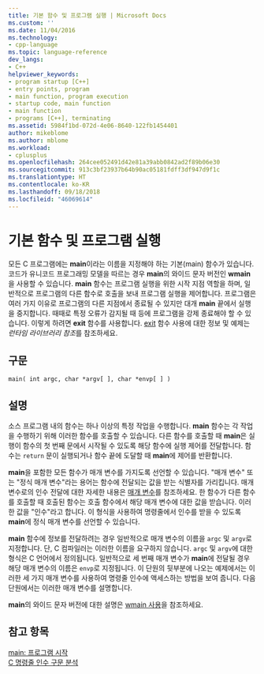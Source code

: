 ```yaml
---
title: 기본 함수 및 프로그램 실행 | Microsoft Docs
ms.custom: ''
ms.date: 11/04/2016
ms.technology:
- cpp-language
ms.topic: language-reference
dev_langs:
- C++
helpviewer_keywords:
- program startup [C++]
- entry points, program
- main function, program execution
- startup code, main function
- main function
- programs [C++], terminating
ms.assetid: 5984f1bd-072d-4e06-8640-122fb1454401
author: mikeblome
ms.author: mblome
ms.workload:
- cplusplus
ms.openlocfilehash: 264cee052491d42e81a39abb0842ad2f89b06e30
ms.sourcegitcommit: 913c3bf23937b64b90ac05181fdff3df947d9f1c
ms.translationtype: HT
ms.contentlocale: ko-KR
ms.lasthandoff: 09/18/2018
ms.locfileid: "46069614"
---
```

# <a name="main-function-and-program-execution"></a>기본 함수 및 프로그램 실행

모든 C 프로그램에는 **main**이라는 이름을 지정해야 하는 기본(main) 함수가 있습니다. 코드가 유니코드 프로그래밍 모델을 따르는 경우 **main**의 와이드 문자 버전인 **wmain**을 사용할 수 있습니다. **main** 함수는 프로그램 실행을 위한 시작 지점 역할을 하며, 일반적으로 프로그램의 다른 함수로 호출을 보내 프로그램 실행을 제어합니다. 프로그램은 여러 가지 이유로 프로그램의 다른 지점에서 종료될 수 있지만 대개 **main** 끝에서 실행을 중지합니다. 때때로 특정 오류가 감지될 때 등에 프로그램을 강제 종료해야 할 수 있습니다. 이렇게 하려면 **exit** 함수를 사용합니다. [exit](../c-runtime-library/reference/exit-exit-exit.md) 함수 사용에 대한 정보 및 예제는 *런타임 라이브러리 참조*를 참조하세요.

## <a name="syntax"></a>구문

```
main( int argc, char *argv[ ], char *envp[ ] )
```

## <a name="remarks"></a>설명

소스 프로그램 내의 함수는 하나 이상의 특정 작업을 수행합니다. **main** 함수는 각 작업을 수행하기 위해 이러한 함수를 호출할 수 있습니다. 다른 함수를 호출할 때 **main**은 실행이 함수의 첫 번째 문에서 시작될 수 있도록 해당 함수에 실행 제어를 전달합니다. 함수는 `return` 문이 실행되거나 함수 끝에 도달할 때 **main**에 제어를 반환합니다.

**main**을 포함한 모든 함수가 매개 변수를 가지도록 선언할 수 있습니다. "매개 변수" 또는 "정식 매개 변수"라는 용어는 함수에 전달되는 값을 받는 식별자를 가리킵니다. 매개 변수로의 인수 전달에 대한 자세한 내용은 [매개 변수](../c-language/parameters.md)를 참조하세요. 한 함수가 다른 함수를 호출할 때 호출된 함수는 호출 함수에서 해당 매개 변수에 대한 값을 받습니다. 이러한 값을 "인수"라고 합니다. 이 형식을 사용하여 명령줄에서 인수를 받을 수 있도록 **main**에 정식 매개 변수를 선언할 수 있습니다.

**main** 함수에 정보를 전달하려는 경우 일반적으로 매개 변수의 이름을 `argc` 및 `argv`로 지정합니다. 단, C 컴파일러는 이러한 이름을 요구하지 않습니다. `argc` 및 `argv`에 대한 형식은 C 언어에서 정의됩니다. 일반적으로 세 번째 매개 변수가 **main**에 전달될 경우 해당 매개 변수의 이름은 `envp`로 지정됩니다. 이 단원의 뒷부분에 나오는 예제에서는 이러한 세 가지 매개 변수를 사용하여 명령줄 인수에 액세스하는 방법을 보여 줍니다. 다음 단원에서는 이러한 매개 변수를 설명합니다.

**main**의 와이드 문자 버전에 대한 설명은 [wmain 사용](../c-language/using-wmain.md)을 참조하세요.

## <a name="see-also"></a>참고 항목

[main: 프로그램 시작](../cpp/main-program-startup.md)<br/>
[C 명령줄 인수 구문 분석](../c-language/parsing-c-command-line-arguments.md)
